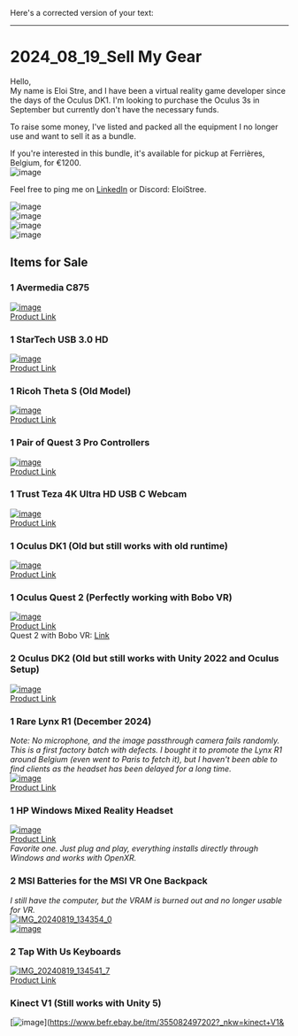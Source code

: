 Here's a corrected version of your text:

---

# 2024_08_19_Sell My Gear

Hello,  
My name is Eloi Stre, and I have been a virtual reality game developer since the days of the Oculus DK1. I'm looking to purchase the Oculus 3s in September but currently don't have the necessary funds.

To raise some money, I've listed and packed all the equipment I no longer use and want to sell it as a bundle.

If you're interested in this bundle, it's available for pickup at Ferrières, Belgium, for €1200.  
![image](https://github.com/user-attachments/assets/d43720c2-ec74-4c02-8abe-10517c38a4b3)

Feel free to ping me on [LinkedIn](https://www.linkedin.com/in/eloistree/) or Discord: EloiStree.

![image](https://github.com/user-attachments/assets/52344864-9e70-492f-b1ca-8f6919813d6a)  
![image](https://github.com/user-attachments/assets/bc3dc33b-f1af-4a19-a03b-1eedd9c015ae)  
![image](https://github.com/user-attachments/assets/b7f0add4-e23e-4f55-817f-48cdc78ef364)  
![image](https://github.com/user-attachments/assets/f7b7f847-7af7-4a92-ad7f-8cb7006ba71e)

## Items for Sale

### 1 Avermedia C875  
[![image](https://github.com/user-attachments/assets/3c440f96-22e8-45c8-af9b-8c42542ddb8c)](https://www.avermedia.com/product-detail/C875)  
[Product Link](https://www.avermedia.com/product-detail/C875)

### 1 StarTech USB 3.0 HD  
[![image](https://github.com/user-attachments/assets/7a1bd47b-bcf9-4bdb-bdb0-01204b409542)](https://www.galaxus.be/nl/s1/product/startech-usb-30-hd-opnameapparaat-printer-server-10145291?supplier=2705624&campaignid=20384326009&adgroupid=&adid=&gad_source=1)  
[Product Link](https://www.galaxus.be/nl/s1/product/startech-usb-30-hd-opnameapparaat-printer-server-10145291?supplier=2705624&campaignid=20384326009&adgroupid=&adid=&gad_source=1)

### 1 Ricoh Theta S (Old Model)  
[![image](https://github.com/user-attachments/assets/0ea49a75-fb1d-48fd-8f49-947539c3e51c)](https://www.ricoh-imaging.co.jp/english/products/theta_s/)  
[Product Link](https://www.ricoh-imaging.co.jp/english/products/theta_s/)

### 1 Pair of Quest 3 Pro Controllers  
[![image](https://github.com/user-attachments/assets/70838281-53ba-4d6f-a309-40a391efdd2a)](https://www.dutch-plaza.nl/meta-quest-touch-pro-controllers.html?gad_source=1&source=googlebase)  
[Product Link](https://www.dutch-plaza.nl/meta-quest-touch-pro-controllers.html?gad_source=1&source=googlebase)

### 1 Trust Teza 4K Ultra HD USB C Webcam  
[![image](https://github.com/user-attachments/assets/62b2f316-1bfd-4c01-948f-d17c978d92ef)](https://www.coolblue.be/fr/produit/896904/trust-teza-4k-ultra-hd-webcam.html?cmt=c_a%2Ccid_21495643393%2Caid_161899981901%2Ctid_pla-317722880778%2Cgn_g%2Cd_c&gad_source=1)  
[Product Link](https://www.coolblue.be/fr/produit/896904/trust-teza-4k-ultra-hd-webcam.html?cmt=c_a%2Ccid_21495643393%2Caid_161899981901%2Ctid_pla-317722880778%2Cgn_g%2Cd_c&gad_source=1)

### 1 Oculus DK1 (Old but still works with old runtime)  
[![image](https://github.com/user-attachments/assets/4f15e0dc-82b2-41ed-b131-7ae9db0c4178)](https://www.ebay.fr/itm/124386870737)  
[Product Link](https://www.ebay.fr/itm/124386870737)

### 1 Oculus Quest 2 (Perfectly working with Bobo VR)  
[![image](https://github.com/user-attachments/assets/b37e071e-0cfd-4e4c-8298-d834a1b26b2b)](https://www.meta.com/be/fr/quest/products/quest-2/)  
[Product Link](https://www.meta.com/be/fr/quest/products/quest-2/)  
Quest 2 with Bobo VR: [Link](https://www.bobovr.com/?srsltid=AfmBOorQWWLhQksc-OCUn6HjPq_jPjxsjCsIT8LihgrjUj_xeD7OsFTP)

### 2 Oculus DK2 (Old but still works with Unity 2022 and Oculus Setup)  
[![image](https://github.com/user-attachments/assets/45787c4b-aaf4-488a-a153-5539ece35c15)](https://www.ebay.fr/b/Casques-de-realite-virtuelle-Oculus-Rift-DK2-pour-PC-et-console/183068/bn_96654201)  
[Product Link](https://www.ebay.fr/b/Casques-de-realite-virtuelle-Oculus-Rift-DK2-pour-PC-et-console/183068/bn_96654201)

### 1 Rare Lynx R1 (December 2024)  
*Note: No microphone, and the image passthrough camera fails randomly. This is a first factory batch with defects. I bought it to promote the Lynx R1 around Belgium (even went to Paris to fetch it), but I haven't been able to find clients as the headset has been delayed for a long time.*  
[![image](https://github.com/user-attachments/assets/7844a742-4cb3-49ee-9b5a-1144f1736b7a)](https://www.lynx-r.com/)  
[Product Link](https://www.lynx-r.com/)

### 1 HP Windows Mixed Reality Headset  
[![image](https://github.com/user-attachments/assets/bfe34b26-b8a5-4d78-8f9b-5c8459f80f6a)](https://www.backmarket.nl/nl-nl/p/hp-windows-mixed-reality-vr-bril-virtual-reality/4dff8649-ff0b-4ce6-99d5-9707b3757ff0?shopping=gmc&gad_source=1#l=11)  
[Product Link](https://www.backmarket.nl/nl-nl/p/hp-windows-mixed-reality-vr-bril-virtual-reality/4dff8649-ff0b-4ce6-99d5-9707b3757ff0?shopping=gmc&gad_source=1#l=11)  
*Favorite one. Just plug and play, everything installs directly through Windows and works with OpenXR.*

### 2 MSI Batteries for the MSI VR One Backpack  
*I still have the computer, but the VRAM is burned out and no longer usable for VR.*  
[![IMG_20240819_134354_0](https://github.com/user-attachments/assets/9a7cbaaa-dfd7-4f14-8885-615466cbebed)  
![image](https://github.com/user-attachments/assets/3da628f5-6fbc-454d-9dfd-10c6103b0948)](https://www.ldlc.com/fr-be/fiche/PB00223722.html)

### 2 Tap With Us Keyboards  
[![IMG_20240819_134541_7](https://github.com/user-attachments/assets/b403f6a0-82f9-4fd9-9bbd-bc7f2b747a88)](https://www.tapwithus.com/product/tap-strap-2/)  
[Product Link](https://www.tapwithus.com/product/tap-strap-2/)

### Kinect V1 (Still works with Unity 5)  
[![image](https://github.com/user-attachments/assets/fe94b3a9-5bf0-4b19-93c3-068bcf94dfac)](https://www.befr.ebay.be/itm/355082497202?_nkw=kinect+V1&
